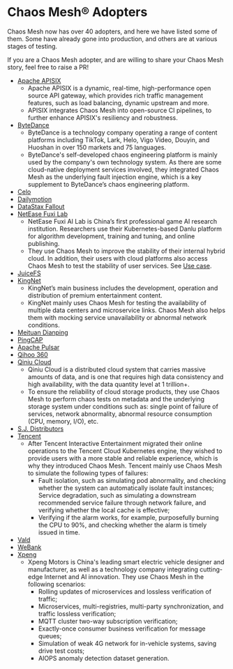 # Chaos Mesh® Adopters

Chaos Mesh now has over 40 adopters, and here we have listed some of them. Some have already gone into production, and others are at various stages of testing.

If you are a Chaos Mesh adopter, and are willing to share your Chaos Mesh story, feel free to raise a PR!

- [Apache APISIX](https://github.com/apache/apisix)
  - Apache APISIX is a dynamic, real-time, high-performance open source API gateway, which provides rich traffic management features, such as load balancing, dynamic upstream and more.
  - APISIX integrates Chaos Mesh into open-source CI pipelines, to further enhance APISIX's resiliency and robustness.
- [ByteDance](https://bytedance.com/en/)
  - ByteDance is a technology company operating a range of content platforms including TikTok, Lark, Helo, Vigo Video, Douyin, and Huoshan in over 150 markets and 75 languages.
  - ByteDance's self-developed chaos engineering platform is mainly used by the company's own technology system. As there are some cloud-native deployment services involved, they integrated Chaos Mesh as the underlying fault injection engine, which is a key supplement to ByteDance’s chaos engineering platform.
- [Celo](https://celo.org/)
- [Dailymotion](https://www.dailymotion.com/)
- [DataStax Fallout](https://github.com/datastax/fallout)
- [NetEase Fuxi Lab](https://fuxi.163.com/en/about.html)
  - NetEase Fuxi AI Lab is China’s first professional game AI research institution. Researchers use their Kubernetes-based Danlu platform for algorithm development, training and tuning, and online publishing.
  - They use Chaos Mesh to improve the stability of their internal hybrid cloud. In addition, their users with cloud platforms also access Chaos Mesh to test the stability of user services. See [Use case](https://chaos-mesh.org/blog/how-a-top-game-company-uses-chaos-engineering-to-improve-testing).
- [JuiceFS](https://juicefs.com/?hl=en)
- [KingNet](https://www.kingnet.com/)
  - KingNet’s main business includes the development, operation and distribution of premium entertainment content.
  - KingNet mainly uses Chaos Mesh for testing the availability of multiple data centers and microservice links. Chaos Mesh also helps them with mocking service unavailability or abnormal network conditions.
- [Meituan Dianping](https://about.meituan.com/en)
- [PingCAP](https://en.pingcap.com/)
- [Apache Pulsar](https://pulsar.apache.org/)
- [Qihoo 360](https://360.cn/)
- [Qiniu Cloud](https://qiniu.com/en)
  - Qiniu Cloud is a distributed cloud system that carries massive amounts of data, and is one that requires high data consistency and high availability, with the data quantity level at 1 trillion+.
  - To ensure the reliability of cloud storage products, they use Chaos Mesh to perform chaos tests on metadata and the underlying storage system under conditions such as: single point of failure of services, network abnormality, abnormal resource consumption (CPU, memory, I/O), etc.
- [S.J. Distributors](https://www.sjfood.com/)
- [Tencent](https://www.tencent.com/en-us)
  - After Tencent Interactive Entertainment migrated their online operations to the Tencent Cloud Kubernetes engine, they wished to provide users with a more stable and reliable experience, which is why they introduced Chaos Mesh. Tencent mainly use Chaos Mesh to simulate the following types of failures:
    - Fault isolation, such as simulating pod abnormality, and checking whether the system can automatically isolate fault instances;
      Service degradation, such as simulating a downstream recommended service failure through network failure, and verifying whether the local cache is effective;
    - Verifying if the alarm works, for example, purposefully burning the CPU to 90%, and checking whether the alarm is timely issued in time.
- [Vald](https://vald.vdaas.org/)
- [WeBank](https://www.webank.com/)
- [Xpeng](https://en.xiaopeng.com/)
  - Xpeng Motors is China's leading smart electric vehicle designer and manufacturer, as well as a technology company integrating cutting-edge Internet and AI innovation. They use Chaos Mesh in the following scenarios:
    - Rolling updates of microservices and lossless verification of traffic;
    - Microservices, multi-registries, multi-party synchronization, and traffic lossless verification;
    - MQTT cluster two-way subscription verification;
    - Exactly-once consumer business verification for message queues;
    - Simulation of weak 4G network for in-vehicle systems, saving drive test costs;
    - AIOPS anomaly detection dataset generation.
